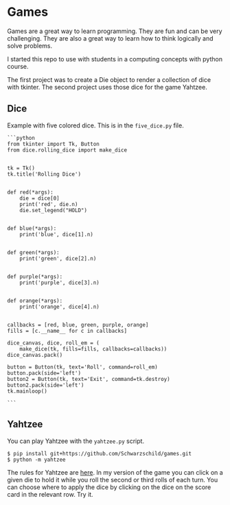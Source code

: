 # Games

Games are a great way to learn programming. They are fun and can be very 
challenging. They are also a great way to learn how to think logically and 
solve problems. 

I started this repo to use with students in a computing concepts 
with python course.

The first project was to create a Die object to render a collection of dice 
with tkinter. The second project uses those dice for the game Yahtzee.

## Dice

Example with five colored dice.  This is in the `five_dice.py` file.

    ```python
    from tkinter import Tk, Button
    from dice.rolling_dice import make_dice
    
    
    tk = Tk()
    tk.title('Rolling Dice')
    
    
    def red(*args):
        die = dice[0]
        print('red', die.n)
        die.set_legend("HOLD")
    
    
    def blue(*args):
        print('blue', dice[1].n)
    
    
    def green(*args):
        print('green', dice[2].n)
    
    
    def purple(*args):
        print('purple', dice[3].n)
    
    
    def orange(*args):
        print('orange', dice[4].n)
    
    
    callbacks = [red, blue, green, purple, orange]
    fills = [c.__name__ for c in callbacks]
    
    dice_canvas, dice, roll_em = (
        make_dice(tk, fills=fills, callbacks=callbacks))
    dice_canvas.pack()
    
    button = Button(tk, text='Roll', command=roll_em)
    button.pack(side='left')
    button2 = Button(tk, text='Exit', command=tk.destroy)
    button2.pack(side='left')
    tk.mainloop()

    ```

## Yahtzee

You can play Yahtzee with the `yahtzee.py` script.

```
$ pip install git+https://github.com/Schwarzschild/games.git
$ python -m yahtzee
```

The rules for Yahtzee are [here](https://en.wikipedia.org/wiki/Yahtzee).  In 
my version of the game you can click on a given die to hold it while you 
roll the second or third rolls of each turn.  You can choose where to apply 
the dice by clicking on the dice on the score card in the relevant row.  Try it.
